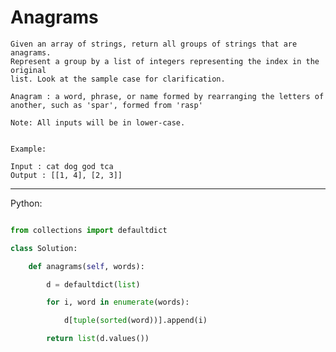 # Anagrams

    Given an array of strings, return all groups of strings that are anagrams.
    Represent a group by a list of integers representing the index in the original
    list. Look at the sample case for clarification.

    Anagram : a word, phrase, or name formed by rearranging the letters of
    another, such as 'spar', formed from 'rasp' 

    Note: All inputs will be in lower-case. 


    Example:

    Input : cat dog god tca
    Output : [[1, 4], [2, 3]]

---

Python:

```python

from collections import defaultdict

class Solution:

    def anagrams(self, words):

        d = defaultdict(list)

        for i, word in enumerate(words):

            d[tuple(sorted(word))].append(i)

        return list(d.values())
```


